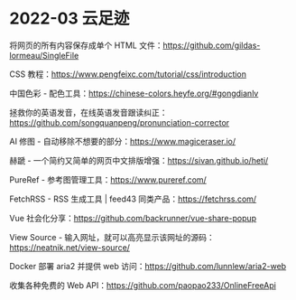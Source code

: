 # 2022-03 云足迹

将网页的所有内容保存成单个 HTML 文件：https://github.com/gildas-lormeau/SingleFile

CSS 教程：https://www.pengfeixc.com/tutorial/css/introduction

中国色彩 - 配色工具：https://chinese-colors.heyfe.org/#gongdianlv

拯救你的英语发音，在线英语发音跟读纠正：https://github.com/songquanpeng/pronunciation-corrector

AI 修图 - 自动移除不想要的部分：https://www.magiceraser.io/

赫蹏 - 一个简约又简单的网页中文排版增强：https://sivan.github.io/heti/

PureRef - 参考图管理工具：https://www.pureref.com/

FetchRSS - RSS 生成工具 | feed43 同类产品：https://fetchrss.com/

Vue 社会化分享：https://github.com/backrunner/vue-share-popup

View Source - 输入网址，就可以高亮显示该网址的源码：https://neatnik.net/view-source/

Docker 部署 aria2 并提供 web 访问：https://github.com/lunnlew/aria2-web

收集各种免费的 Web API：https://github.com/paopao233/OnlineFreeApi

